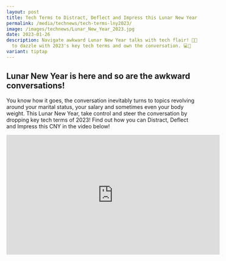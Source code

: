 ```yaml
---
layout: post
title: Tech Terms to Distract, Deflect and Impress this Lunar New Year!
permalink: /media/technews/tech-terms-lny2023/
image: /images/technews/Lunar_New_Year_2023.jpg
date: 2023-01-26
description: Navigate awkward Lunar New Year talks with tech flair! 🚀🧧 Learn
  to dazzle with 2023's key tech terms and own the conversation. 💻🐉
variant: tiptap
---
```

## Lunar New Year is here and so are the awkward conversations!
You know how it goes, the conversation inevitably turns to topics revolving around your marital status, your salary and sometimes even your body weight. This Lunar New Year, take control and steer the conversation by dropping key tech terms of 2023! Find out how you can Distract, Deflect and Impress this CNY in the video below!

<iframe width="560" height="315" src="https://www.youtube.com/embed/a6C5BnVdAiw" title="YouTube video player" frameborder="0" allow="accelerometer; autoplay; clipboard-write; encrypted-media; gyroscope; picture-in-picture; web-share" allowfullscreen=""></iframe>